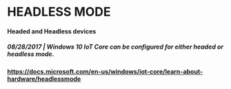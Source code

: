 # HEADLESS MODE

#### Headed and Headless devices
##### 08/28/2017 | Windows 10 IoT Core can be configured for either headed or headless mode.
#### https://docs.microsoft.com/en-us/windows/iot-core/learn-about-hardware/headlessmode
